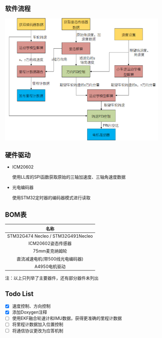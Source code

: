 ## 软件流程

<img src="img/01-程序流程图.png" alt="01-程序流程图" style="zoom:80%;" />

## 硬件驱动

- ICM20602

  使用LL库的SPI函数获取原始的三轴加速度、三轴角速度数据

- 光电编码器

  使用STM32定时器的编码器模式进行读取

## BOM表

|                名称                |
| :--------------------------------: |
| STM32G474 Necleo / STM32G491Necleo |
|         ICM20602姿态传感器         |
|           75mm麦克纳姆轮           |
|  直流减速电机(带500线光电编码器)   |
|           A4950电机驱动            |

注：以上只列举了主要器件，还有部分器件未列出

## Todo List

- [x] 速度控制、方向控制
- [x] 添加Doxygen注释
- [ ] 使用EKF融合轮速计和IMU数据，获得更准确的里程计数据
- [ ] 将里程计数据加入位置控制
- [ ] 将通信协议更改为应答机制
